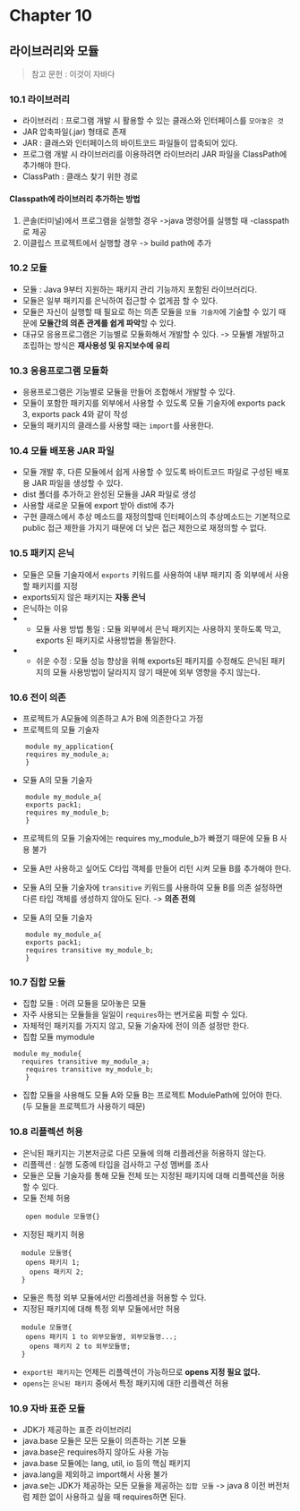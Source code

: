 # Chapter 10
## 라이브러리와 모듈
>참고 문헌 : 이것이 자바다

### 10.1 라이브러리
* 라이브러리 : 프로그램 개발 시 활용할 수 있는 클래스와 인터페이스를 `모아놓은 것`
* JAR 압축파일(.jar) 형태로 존재
* JAR : 클래스와 인터페이스의 바이트코드 파일들이 압축되어 있다.
* 프로그램 개발 시 라이브러리를 이용하려면 라이브러리 JAR 파일을 ClassPath에 추가해야 한다.
* ClassPath : 클래스 찾기 위한 경로

#### Classpath에 라이브러리 추가하는 방법
1. 콘솔(터미널)에서 프로그램을 실행할 경우 ->java 명령어를 실행할 때 -classpath로 제공
2. 이클립스 프로젝트에서 실행할 경우 -> build path에  추가

### 10.2 모듈
* 모듈 : Java 9부터 지원하는 패키지 관리 기능까지 포함된 라이브러리다.
* 모듈은 일부 패키지를 은닉하여 접근할 수 없게끔 할 수 있다.
* 모듈은 자신이 실행할 때 필요로 하는 의존 모듈을 `모듈 기술자`에 기술할 수 있기 때문에 **모듈간의 의존 관계를 쉽게 파악**할 수 있다.
* 대규모 응용프로그램은 기능별로 모듈화해서 개발할 수 있다. -> 모듈별 개발하고 조립하는 방식은 **재사용성 및 유지보수에 유리**

### 10.3 응용프로그램 모듈화

* 응용프로그램은 기능별로 모듈을 만들어 조합해서 개발할 수 있다.
* 모듈이 포함한 패키지를 외부에서 사용할 수 있도록 모듈 기술자에 exports pack 3, exports pack 4와 같이 작성
* 모듈의 패키지의 클래스를 사용할 때는 `import`를 사용한다.
### 10.4 모듈 배포용 JAR 파일
* 모듈 개발 후, 다른 모듈에서 쉽게 사용할 수 있도록 바이트코드 파일로 구성된 배포용 JAR 파일을 생성할 수 있다.
* dist 폴더를 추가하고 완성된 모듈을 JAR 파일로 생성
* 사용할 새로운 모듈에 export 받아 dist에 추가
* 구현 클래스에서 추상 메소드를 재정의할때 인터페이스의 추상메소드는 기본적으로 public 접근 제한을 가지기 때문에 더 낮은 접근 제한으로 재정의할 수 없다.


### 10.5 패키지 은닉
* 모듈은 모듈 기술자에서 `exports` 키워드를 사용하여 내부 패키지 중 외부에서 사용할 패키지를 지정
* exports되지 않은 패키지는 **자동 은닉**
* 은닉하는 이유
* * 모듈 사용 방법 통일 : 모듈 외부에서 은닉 패키지는 사용하지 못하도록 막고, exports 된 패키지로 사용방법을 통일한다.
* * 쉬운 수정 : 모듈 성능 향상을 위해 exports된 패키지를 수정해도 은닉된 패키지의 모듈 사용방법이 달라지지 않기 때문에 외부 영향을 주지 않는다.

### 10.6 전이 의존
* 프로젝트가 A모듈에 의존하고 A가 B에 의존한다고 가정
* 프로젝트의 모듈 기술자
```
    module my_application{
    requires my_module_a;
    }
```
* 모듈 A의 모듈 기술자
```
    module my_module_a{
    exports pack1;
    requires my_module_b;
    }
```

* 프로젝트의 모듈 기술자에는 requires my_module_b가 빠졌기 때문에 모듈 B 사용 불가
* 모듈 A만 사용하고 싶어도 C타입 객체를 만들어 리턴 시켜 모듈 B를 추가해야 한다.
* 모듈 A의 모듈 기술자에 `transitive` 키워드를 사용하여 모듈 B를 의존 설정하면 다른 타입 객체를 생성하지 않아도 된다. -> **의존 전의**

* 모듈 A의 모듈 기술자
```
    module my_module_a{
    exports pack1;
    requires transitive my_module_b;
    }
```

### 10.7 집합 모듈
* 집합 모듈 : 어려 모듈을 모아놓은 모듈
* 자주 사용되는 모듈들을 일일이 `requires`하는 번거로움 피할 수 있다.
* 자체적인 패키지를 가지지 않고, 모듈 기술자에 전이 의존 설정만 한다.
* 집합 모듈 mymodule

```
 module my_module{
   requires transitive my_module_a;
    requires transitive my_module_b;
    }
```
* 집합 모듈을 사용해도 모듈 A와 모듈 B는 프로젝트 ModulePath에 있어야 한다.(두 모듈을 프로젝트가 사용하기 때문)


### 10.8 리플렉션 허용
* 은닉된 패키지는 기본저긍로 다른 모듈에 의해 리플레션을 허용하지 않는다.
* 리플렉션 : 실행 도중에 타입을 검사하고 구성 멤버를 조사
* 모듈은 모듈 기술자를 통해 모듈 전체 또는 지정된 패키지에 대해 리플렉션을 허용할 수 있다.
* 모듈 전체 허용
```
    open module 모듈명{}
```
* 지정된 패키지 허용
```
   module 모듈명{
    opens 패키지 1;
     opens 패키지 2;
   }
```
* 모듈은 특정 외부 모듈에서만 리플레션을 허용할 수 있다.
* 지정된 패키지에 대해 특정 외부 모듈에서만 허용
```
   module 모듈명{
    opens 패키지 1 to 외부모듈명, 외부모듈명...;
     opens 패키지 2 to 외부모듈명;
   }
```
* `export된 패키지`는 언제든 리플렉션이 가능하므로 **opens 지정 필요 없다.**
* `opens`는 `은닉된 패키지` 중에서 특정 패키지에 대한 리플렉션 허용

### 10.9 자바 표준 모듈
* JDK가 제공하는 표준 라이브러리
* java.base 모듈은 모든 모듈이 의존하는 기본 모듈
* java.base은 requires하지 않아도 사용 가능
* java.base 모듈에는 lang, util, io 등의 핵심 패키지
* java.lang을 제외하고 import해서 사용 불가
* java.se는 JDK가 제공하는 모든 모듈을 제공하는 `집합 모듈` -> java 8 이전 버전처럼 제한 없이 사용하고 싶을 때 requires하면 된다.
